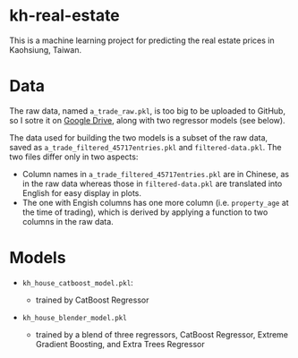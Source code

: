 # kh-real-estate
This is a machine learning project for predicting the real estate prices in Kaohsiung, Taiwan.

# Data
The raw data, named `a_trade_raw.pkl`, is too big to be uploaded to GitHub, so I sotre it on [Google Drive](https://drive.google.com/file/d/1d5rYXEZyqvlsx12DfGhWXJhwa-RjGR33/view?usp=sharing), along with two regressor models (see below).

The data used for building the two models is a subset of the raw data, saved as `a_trade_filtered_45717entries.pkl` and `filtered-data.pkl`. The two files differ only in two aspects:
- Column names in `a_trade_filtered_45717entries.pkl` are in Chinese, as in the raw data whereas those in `filtered-data.pkl` are translated into English for easy display in plots.  
- The one with Engish columns has one more column (i.e. `property_age` at the time of trading), which is derived by applying a function to two columns in the raw data. 

# Models
- `kh_house_catboost_model.pkl`: 
  * trained by CatBoost Regressor 
  
- `kh_house_blender_model.pkl`
  * trained by a blend of three regressors, CatBoost Regressor, Extreme Gradient Boosting, and Extra Trees Regressor 
